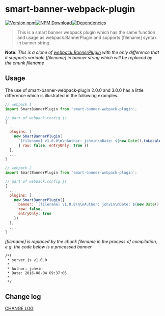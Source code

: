 # smart-banner-webpack-plugin

[![Version npm][version]](http://browsenpm.org/package/smart-banner-webpack-plugin)[![NPM Download][download]](https://www.npmjs.com/package/smart-banner-webpack-plugin)[![Dependencies][david]](https://david-dm.org/johvin/smart-banner-webpack-plugin)

[version]: http://img.shields.io/npm/v/smart-banner-webpack-plugin.svg?style=flat-square
[download]: https://img.shields.io/npm/dt/smart-banner-webpack-plugin.svg
[david]: https://img.shields.io/david/johvin/smart-banner-webpack-plugin.svg?style=flat-square

> This is a smart banner webpack plugin which has the same function and usage as webpack.BannerPlugin and supports [filename] syntax in banner string

**Note:** _This is a clone of [webpack.BannerPlugin](https://github.com/webpack/webpack/blob/master/lib/BannerPlugin.js) with the only difference that it supports variable [filename] in banner string which will be replaced by the chunk filename_

## Usage

The use of smart-banner-webpack-plugin 2.0.0 and 3.0.0 has a little difference which is illustrated in the following examples.

```js
// webpack 1
import SmartBannerPlugin from 'smart-banner-webpack-plugin';

// part of webpack.config.js
{
  ...
  plugins: [
    new SmartBannerPlugin(
      `[filename] v1.0.0\n\nAuthor: johvin\nDate: ${new Date().toLocaleString()}\n`,
      { raw: false, entryOnly: true })
  ],
  ...
}

```

```js
// webpack 2
import SmartBannerPlugin from 'smart-banner-webpack-plugin';

// part of webpack.config.js
{
  ...
  plugins: [
    new SmartBannerPlugin({
      banner: `[filename] v1.0.0\n\nAuthor: johvin\nDate: ${new Date().toLocaleString()}\n`,
      raw: false,
      entryOnly: true
    })
  ],
  ...
}

```

_[filename] is replaced by the chunk filename in the process of compilation, e.g. the code below is a processed banner_

```
/*!
 * server.js v1.0.0
 *
 * Author: johvin
 * Date: 2016-08-04 09:37:05
 *
 */
```

## Change log

[CHANGE LOG](./CHANGELOG.md)